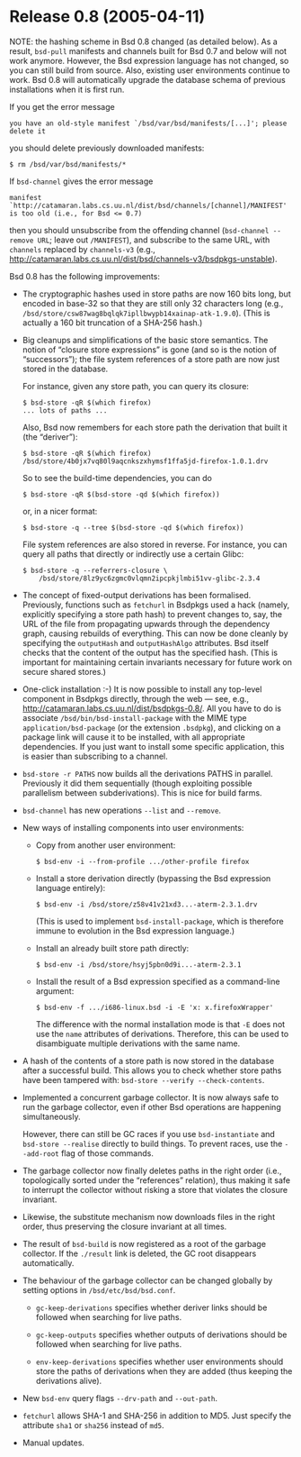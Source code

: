 # Release 0.8 (2005-04-11)

NOTE: the hashing scheme in Bsd 0.8 changed (as detailed below). As a
result, `bsd-pull` manifests and channels built for Bsd 0.7 and below
will not work anymore. However, the Bsd expression language has not
changed, so you can still build from source. Also, existing user
environments continue to work. Bsd 0.8 will automatically upgrade the
database schema of previous installations when it is first run.

If you get the error message

    you have an old-style manifest `/bsd/var/bsd/manifests/[...]'; please
    delete it

you should delete previously downloaded manifests:

    $ rm /bsd/var/bsd/manifests/*

If `bsd-channel` gives the error message

    manifest `http://catamaran.labs.cs.uu.nl/dist/bsd/channels/[channel]/MANIFEST'
    is too old (i.e., for Bsd <= 0.7)

then you should unsubscribe from the offending channel (`bsd-channel
--remove
URL`; leave out `/MANIFEST`), and subscribe to the same URL, with
`channels` replaced by `channels-v3` (e.g.,
<http://catamaran.labs.cs.uu.nl/dist/bsd/channels-v3/bsdpkgs-unstable>).

Bsd 0.8 has the following improvements:

  - The cryptographic hashes used in store paths are now 160 bits long,
    but encoded in base-32 so that they are still only 32 characters
    long (e.g.,
    `/bsd/store/csw87wag8bqlqk7ipllbwypb14xainap-atk-1.9.0`). (This is
    actually a 160 bit truncation of a SHA-256 hash.)

  - Big cleanups and simplifications of the basic store semantics. The
    notion of “closure store expressions” is gone (and so is the notion
    of “successors”); the file system references of a store path are now
    just stored in the database.

    For instance, given any store path, you can query its closure:

        $ bsd-store -qR $(which firefox)
        ... lots of paths ...

    Also, Bsd now remembers for each store path the derivation that
    built it (the “deriver”):

        $ bsd-store -qR $(which firefox)
        /bsd/store/4b0jx7vq80l9aqcnkszxhymsf1ffa5jd-firefox-1.0.1.drv

    So to see the build-time dependencies, you can do

        $ bsd-store -qR $(bsd-store -qd $(which firefox))

    or, in a nicer format:

        $ bsd-store -q --tree $(bsd-store -qd $(which firefox))

    File system references are also stored in reverse. For instance, you
    can query all paths that directly or indirectly use a certain Glibc:

        $ bsd-store -q --referrers-closure \
            /bsd/store/8lz9yc6zgmc0vlqmn2ipcpkjlmbi51vv-glibc-2.3.4

  - The concept of fixed-output derivations has been formalised.
    Previously, functions such as `fetchurl` in Bsdpkgs used a hack
    (namely, explicitly specifying a store path hash) to prevent changes
    to, say, the URL of the file from propagating upwards through the
    dependency graph, causing rebuilds of everything. This can now be
    done cleanly by specifying the `outputHash` and `outputHashAlgo`
    attributes. Bsd itself checks that the content of the output has the
    specified hash. (This is important for maintaining certain
    invariants necessary for future work on secure shared stores.)

  - One-click installation :-) It is now possible to install any
    top-level component in Bsdpkgs directly, through the web — see,
    e.g., <http://catamaran.labs.cs.uu.nl/dist/bsdpkgs-0.8/>. All you
    have to do is associate `/bsd/bin/bsd-install-package` with the MIME
    type `application/bsd-package` (or the extension `.bsdpkg`), and
    clicking on a package link will cause it to be installed, with all
    appropriate dependencies. If you just want to install some specific
    application, this is easier than subscribing to a channel.

  - `bsd-store -r
            PATHS` now builds all the derivations PATHS in parallel. Previously
    it did them sequentially (though exploiting possible parallelism
    between subderivations). This is nice for build farms.

  - `bsd-channel` has new operations `--list` and `--remove`.

  - New ways of installing components into user environments:

      - Copy from another user environment:

            $ bsd-env -i --from-profile .../other-profile firefox

      - Install a store derivation directly (bypassing the Bsd
        expression language entirely):

            $ bsd-env -i /bsd/store/z58v41v21xd3...-aterm-2.3.1.drv

        (This is used to implement `bsd-install-package`, which is
        therefore immune to evolution in the Bsd expression language.)

      - Install an already built store path directly:

            $ bsd-env -i /bsd/store/hsyj5pbn0d9i...-aterm-2.3.1

      - Install the result of a Bsd expression specified as a
        command-line argument:

            $ bsd-env -f .../i686-linux.bsd -i -E 'x: x.firefoxWrapper'

        The difference with the normal installation mode is that `-E`
        does not use the `name` attributes of derivations. Therefore,
        this can be used to disambiguate multiple derivations with the
        same name.

  - A hash of the contents of a store path is now stored in the database
    after a successful build. This allows you to check whether store
    paths have been tampered with: `bsd-store
            --verify --check-contents`.

  - Implemented a concurrent garbage collector. It is now always safe to
    run the garbage collector, even if other Bsd operations are
    happening simultaneously.

    However, there can still be GC races if you use `bsd-instantiate`
    and `bsd-store
                    --realise` directly to build things. To prevent races, use the
    `--add-root` flag of those commands.

  - The garbage collector now finally deletes paths in the right order
    (i.e., topologically sorted under the “references” relation), thus
    making it safe to interrupt the collector without risking a store
    that violates the closure invariant.

  - Likewise, the substitute mechanism now downloads files in the right
    order, thus preserving the closure invariant at all times.

  - The result of `bsd-build` is now registered as a root of the garbage
    collector. If the `./result` link is deleted, the GC root disappears
    automatically.

  - The behaviour of the garbage collector can be changed globally by
    setting options in `/bsd/etc/bsd/bsd.conf`.

      - `gc-keep-derivations` specifies whether deriver links should be
        followed when searching for live paths.

      - `gc-keep-outputs` specifies whether outputs of derivations
        should be followed when searching for live paths.

      - `env-keep-derivations` specifies whether user environments
        should store the paths of derivations when they are added (thus
        keeping the derivations alive).

  - New `bsd-env` query flags `--drv-path` and `--out-path`.

  - `fetchurl` allows SHA-1 and SHA-256 in addition to MD5. Just specify
    the attribute `sha1` or `sha256` instead of `md5`.

  - Manual updates.
